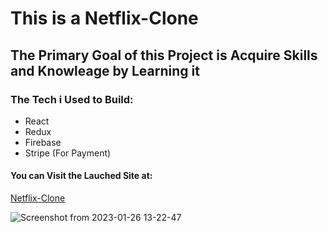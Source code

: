 <h1>This is a Netflix-Clone</h1>
<h2>The Primary Goal of this Project is Acquire Skills and Knowleage by Learning it</h2>
<h3>The Tech i Used to Build:</h3>
<ul>
<li>React</li>
<li>Redux</li>
<li>Firebase</li>
<li>Stripe (For Payment)</li>
</ul>

<h4>You can Visit the Lauched Site at:</h4>

[Netflix-Clone](https://netflix-9f8cd.web.app/)

![Screenshot from 2023-01-26 13-22-47](https://user-images.githubusercontent.com/60399486/214796510-3cd44228-db08-4864-9a5b-1054d59d88ad.png)
